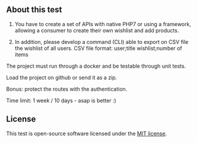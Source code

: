 ## About this test

1) You have to create a set of APIs with native PHP7 or using a framework, allowing a consumer to create their own wishlist and add products.

2) In addition, please develop a command (CLI) able to export on CSV file the wishlist of all users.
CSV file format: user;title wishlist;number of items

The project must run through a docker and be testable through unit tests.

Load the project on github or send it as a zip.

Bonus: protect the routes with the authentication.

Time limit: 1 week / 10 days - asap is better :)


## License

This test is open-source software licensed under the [MIT license](https://opensource.org/licenses/MIT).
